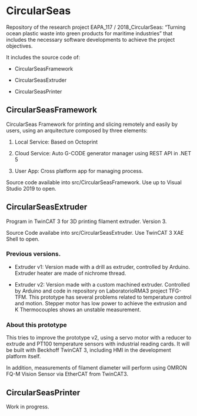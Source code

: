 # CircularSeas

Repository of the research project EAPA_117 / 2018_CircularSeas: “Turning ocean plastic waste into green products for maritime industries” that includes the necessary software developments to achieve the project objectives.

It includes the source code of:

* CircularSeasFramework

* CircularSeasExtruder

* CircularSeasPrinter

## CircularSeasFramework

CircularSeas Framework for printing and slicing remotely and easily by users, using an arquitecture composed by three elements:

1. Local Service: Based on Octoprint

2. Cloud Service: Auto G-CODE generator manager using REST API in .NET 5

3. User App: Cross platform app for managing process.

Source code available into src/CircularSeasFramework. Use up to Visual Studio 2019 to open.

## CircularSeasExtruder

Program in TwinCAT 3 for 3D printing filament extruder. Version 3.

Source Code availabe into src/CircularSeasExtruder. Use TwinCAT 3 XAE Shell to open.

### Previous versions.

* Extruder v1: Version made with a drill as extruder, controlled by Arduino. Extruder heater are made of nichrome thread.

* Extruder v2: Version made with a custom machined extruder. Controlled by Arduino and code in repository on LaboratorioRMA3 project TFG-TFM. This prototype has several problems related to temperature control and motion. Stepper motor has low power to achieve the extrusion and K Thermocouples shows an unstable measurement.

### About this prototype

This tries to improve the prototype v2, using a servo motor with a reducer to extrude and PT100 temperature sensors with industrial reading cards. It will be built with Beckhoff TwinCAT 3, including HMI in the development platform itself.

In addition, measurements of filament diameter will perform using OMRON FQ-M Vision Sensor via EtherCAT from TwinCAT3.

## CircularSeasPrinter

Work in progress.
